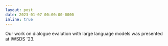 ```yaml
---
layout: post
date: 2023-01-07 00:00:00-0000
inline: true
---
```


Our work on dialogue evalution with large language models was presented at IWSDS '23.
